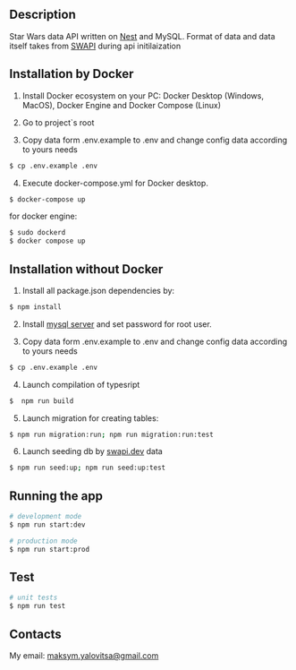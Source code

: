 ## Description

Star Wars data API written on [Nest](https://github.com/nestjs/nest) and MySQL. Format of data and data itself takes from [SWAPI](swapi.dev) during api initilaization 

## Installation by Docker

1. Install Docker ecosystem on your PC: Docker Desktop (Windows, MacOS), Docker Engine and Docker Compose (Linux)

2. Go to project`s root

3. Copy data form .env.example to .env and change config data according to yours needs
```bash
$ cp .env.example .env
```

4. Execute docker-compose.yml for Docker desktop.
```bash
$ docker-compose up
```
for docker engine:
```bash
$ sudo dockerd
$ docker compose up
```

## Installation without Docker

1. Install all package.json dependencies by:
```bash
$ npm install
```

2. Install [mysql server](https://pen-y-fan.github.io/2021/08/08/How-to-install-MySQL-on-WSL-2-Ubuntu/) and set password for root user.

3. Copy data form .env.example to .env and change config data according to yours needs
```bash
$ cp .env.example .env
```

4. Launch compilation of typesript
```bash
$  npm run build
```

5. Launch migration for creating tables:
```bash
$ npm run migration:run; npm run migration:run:test
```

6. Launch seeding db by [swapi.dev](swapi.dev) data
```bash
$ npm run seed:up; npm run seed:up:test
```

## Running the app

```bash
# development mode
$ npm run start:dev

# production mode
$ npm run start:prod
```

## Test

```bash
# unit tests
$ npm run test
```


## Contacts
My email: maksym.yalovitsa@gmail.com
